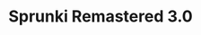 ---
slug: sprunki-remastered-30-2150
title: Sprunki Remastered 3.0
description: "Sprunki Remastered 3.0 is an exciting online game. Play for free directly in your browser!"
icon: /images/popular_mods/Sprunki Remastered 3.0.png
url: https://wowtbc.net/sprunkin/remastered3/index.html
previewImage: /images/popular_mods/Sprunki Remastered 3.0.png
type: popular mods

# SEO配置
seo:
  title: "Sprunki Remastered 3.0 - Play Free Online Game | Fun Browser Games"
  description: "Sprunki Remastered 3.0 - Play this fun online game for free in your browser. No download required!"
  ogImage: "/images/popular_mods/Sprunki Remastered 3.0.png"
  keywords: "sprunki-remastered-30-2150, online game, browser game, free game, popular mods game, play online"

videoUrls:
  - https://www.youtube.com/embed/example1
  - https://www.youtube.com/embed/example2

whyPlay:
  title: "Why Play Sprunki Remastered 3.0?"
  items:
    - "Immersive Gameplay: Sprunki Remastered 3.0 offers an engaging and immersive gaming experience that will keep you entertained for hours"
    - "Challenging Levels: Test your skills with increasingly difficult challenges and obstacles"
    - "Beautiful Graphics: Enjoy stunning visuals and smooth animations that bring the game world to life"
    - "Regular Updates: New content and features are added regularly to keep the game fresh and exciting"
    - "Free to Play: Experience all the fun without spending a penny"
    - "Community Features: Connect with other players, share strategies, and compete for high scores"
    - "Cross-Platform: Play on any device with a web browser, no downloads required"

features:
  title: "Key Features of Sprunki Remastered 3.0"
  image: "/images/popular_mods/Sprunki Remastered 3.0.png"
  items:
    - "Intuitive Controls: Easy to learn controls make Sprunki Remastered 3.0 accessible for players of all skill levels"
    - "Multiple Game Modes: Enjoy various gameplay options that provide different challenges and experiences"
    - "Character Customization: Personalize your gaming experience with unique characters and items"
    - "Achievement System: Complete special tasks to earn rewards and recognition"
    - "Leaderboards: Compete with players worldwide and see who can achieve the highest scores"

characteristics:
  title: "Game Characteristics"
  image: "/images/popular_mods/Sprunki Remastered 3.0.png"
  items:
    - "Genre: Popular mods game with elements of strategy and skill"
    - "Difficulty: Suitable for both casual gamers and those seeking a challenge"
    - "Play Time: Quick sessions or extended gameplay, depending on your preference"
    - "Art Style: Vibrant and engaging visuals that enhance the gaming experience"
    - "Sound Design: Immersive audio that complements the gameplay perfectly"

info: "Sprunki Remastered 3.0 is an exciting online game that offers players a unique and engaging gaming experience. With its intuitive controls, stunning visuals, and challenging gameplay, Sprunki Remastered 3.0 provides hours of entertainment for players of all ages and skill levels. Whether you're looking for a quick gaming session during a break or an extended play session, Sprunki Remastered 3.0 delivers an immersive experience that will keep you coming back for more. The game features multiple levels of increasing difficulty, ensuring that players are constantly challenged as they progress. With regular updates adding new content and features, Sprunki Remastered 3.0 remains fresh and exciting, providing endless entertainment options for its growing community of players."

howToPlayIntro: "Welcome to Sprunki Remastered 3.0! This guide will walk you through the basics and help you master the game. Whether you're a beginner or looking to improve your skills, these tips and instructions will enhance your gaming experience."

howToPlaySteps:
  - title: "Getting Started"
    description: "Begin your Sprunki Remastered 3.0 adventure by familiarizing yourself with the controls. Use your keyboard or mouse to navigate through the game interface. The tutorial will guide you through the basic mechanics and help you understand the objectives."
  - title: "Understanding the Objectives"
    description: "In Sprunki Remastered 3.0, your main goal is to progress through levels by completing specific objectives. Each level presents unique challenges that require different strategies and approaches."
  - title: "Mastering the Controls"
    description: "Practice using the controls to improve your precision and reaction time. Sprunki Remastered 3.0 requires quick reflexes and strategic thinking to overcome obstacles and defeat opponents."
  - title: "Utilizing Power-ups"
    description: "Collect power-ups throughout the game to enhance your abilities and overcome difficult challenges. Each power-up offers unique advantages that can be crucial for success."
  - title: "Developing Strategies"
    description: "As you progress in Sprunki Remastered 3.0, develop effective strategies for different scenarios. Analyze patterns, anticipate challenges, and adapt your approach to maximize your performance."

faq:
  title: "Frequently Asked Questions about Sprunki Remastered 3.0"
  items:
    - question: "Is Sprunki Remastered 3.0 free to play?"
      answer: "Yes, Sprunki Remastered 3.0 is completely free to play directly in your web browser. No downloads or purchases are required to enjoy the full game experience."
    - question: "Can I play Sprunki Remastered 3.0 on mobile devices?"
      answer: "Yes, Sprunki Remastered 3.0 is optimized for both desktop and mobile play. You can enjoy the game on any device with a web browser and internet connection."
    - question: "Are there any in-game purchases?"
      answer: "While Sprunki Remastered 3.0 is free to play, there may be optional in-game purchases available for cosmetic items or additional features that don't affect core gameplay."
    - question: "How often is Sprunki Remastered 3.0 updated?"
      answer: "The developers regularly update Sprunki Remastered 3.0 with new content, features, and improvements based on player feedback and game performance."
    - question: "Can I play Sprunki Remastered 3.0 offline?"
      answer: "Currently, Sprunki Remastered 3.0 requires an internet connection to play as it's a browser-based online game."
    - question: "Is Sprunki Remastered 3.0 suitable for children?"
      answer: "Yes, Sprunki Remastered 3.0 is designed to be family-friendly and suitable for players of all ages."
    - question: "How do I report bugs or issues?"
      answer: "If you encounter any problems while playing Sprunki Remastered 3.0, you can report them through the game's support page or contact the developers directly through their website."
    - question: "Still Have Questions?"
      answer: "If you have additional questions about Sprunki Remastered 3.0 that aren't covered in this FAQ, please visit our support center or contact our customer service team for assistance."
---